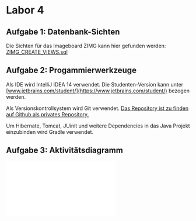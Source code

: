 # Labor 4


## Aufgabe 1: Datenbank-Sichten

Die Sichten für das Imageboard ZIMG kann hier gefunden werden: [ZIMG\_CREATE\_VIEWS.sql](./ZIMG_CREATE_VIEWS.sql)
 
## Aufgabe 2: Progammierwerkzeuge

Als IDE wird IntelliJ IDEA 14 verwendet. Die Studenten-Version kann unter [www.jetbrains.com/student/](https://www.jetbrains.com/student/) bezogen werden.

Als Versionskontrollsystem wird Git verwendet. [Das Repository ist zu finden auf Github als privates Repository.](https://github.com/B-Stefan/ZIMG/)

Um Hibernate, Tomcat, JUinit und weitere Dependencies in das Java Projekt einzubinden wird Gradle verwendet.

## Aufgabe 3: Aktivitätsdiagramm

![ZIMG Aktivitätsdiagramm](./ZIMG_Activity-Diagram.pdf)